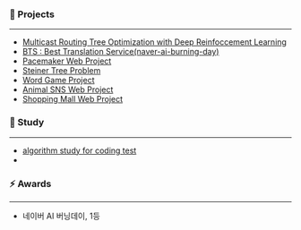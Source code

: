 <!--
**blesk011/blesk011** is a ✨ _special_ ✨ repository because its `README.md` (this file) appears on your GitHub profile.-->

### 🌱 Projects
---
- [Multicast Routing Tree Optimization with Deep Reinfoccement Learning](https://github.com/blesk011/multicast-routing-tree-optimization-deep-reinforcement-leanring)
- [BTS : Best Translation Service(naver-ai-burning-day)](https://github.com/blesk011/naver-ai-burning-day-2020)
- [Pacemaker Web Project](https://github.com/blesk011/pacemaker-django)
- [Steiner Tree Problem](https://github.com/blesk011/steiner-tree-problem)
- [Word Game Project](https://github.com/blesk011/WordGame)
- [Animal SNS Web Project](https://github.com/blesk011/ANIMAL)
- [Shopping Mall Web Project](https://github.com/blesk011/SoftwareSE_WebProject)

### 🔭 Study  
---
- [algorithm study for coding test](https://github.com/blesk011/coding-test-study)
- 

### ⚡ Awards  
---
- 네이버 AI 버닝데이, 1등

<div align=center>
